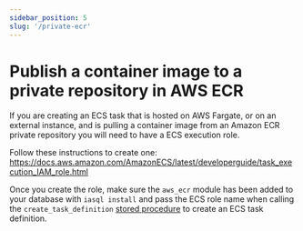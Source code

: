 ```yaml
---
sidebar_position: 5
slug: '/private-ecr'
---
```


# Publish a container image to a private repository in AWS ECR

If you are creating an ECS task that is hosted on AWS Fargate, or on an external instance, and is pulling a container image from an Amazon ECR private repository you will need to have a ECS execution role.

Follow these instructions to create one: https://docs.aws.amazon.com/AmazonECS/latest/developerguide/task_execution_IAM_role.html

Once you create the role, make sure the `aws_ecr` module has been added to your database with `iasql install` and  pass the ECS role name when calling the `create_task_definition` [stored procedure](/proc) to create an ECS task definition.